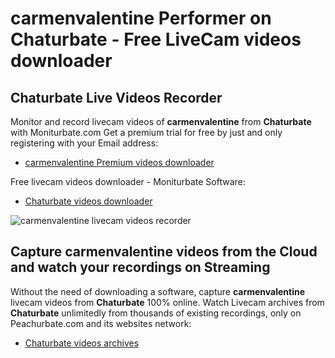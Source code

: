 # carmenvalentine Performer on Chaturbate - Free LiveCam videos downloader

## Chaturbate Live Videos Recorder

Monitor and record livecam videos of **carmenvalentine** from **Chaturbate** with Moniturbate.com
Get a premium trial for free by just and only registering with your Email address:
* [carmenvalentine Premium videos downloader](https://moniturbate.com/request-demo-licence-key.html)

Free livecam videos downloader - Moniturbate Software:
* [Chaturbate videos downloader](https://moniturbate.com/moniturbate-download-software.html)

![carmenvalentine livecam videos recorder](https://peachurnet.com/templates/moniturbate-software.png)


## Capture carmenvalentine videos from the Cloud and watch your recordings on Streaming

Without the need of downloading a software, capture **carmenvalentine** livecam videos from **Chaturbate** 100% online.
Watch Livecam archives from **Chaturbate** unlimitedly from thousands of existing recordings, only on Peachurbate.com and its websites network:
* [Chaturbate videos archives](https://peachurnet.com/)